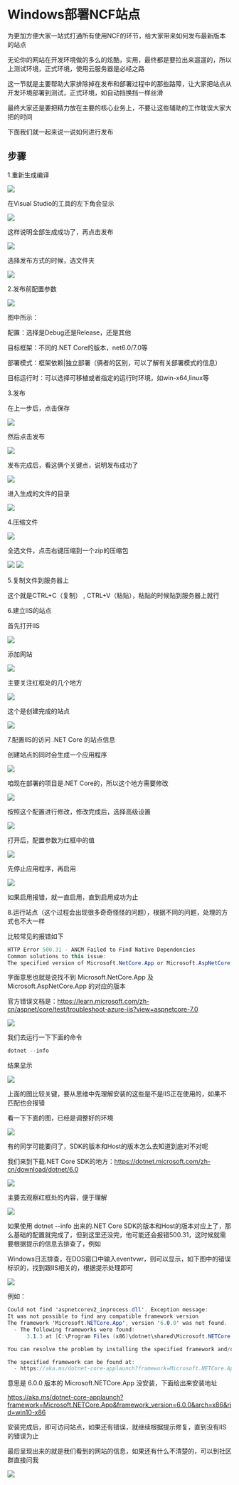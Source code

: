 # Windows部署NCF站点

为更加方便大家一站式打通所有使用NCF的环节，给大家带来如何发布最新版本的站点

无论你的网站在开发环境做的多么的炫酷，实用，最终都是要拉出来遛遛的，所以上测试环境，正式环境，使用云服务器是必经之路

这一节就是主要帮助大家排除掉在发布和部署过程中的那些路障，让大家把站点从开发环境部署到测试，正式环境，如自动挡换挡一样丝滑

最终大家还是要把精力放在主要的核心业务上，不要让这些辅助的工作耽误大家大把的时间

下面我们就一起来说一说如何进行发布

## 步骤

1.重新生成编译

<img src="./images/deploy-website-rebuild.png">

在Visual Studio的工具的左下角会显示

<img src="./images/deploy-website-rebuild-success.png">

这样说明全部生成成功了，再点击发布

<img src="./images/deploy-website-publish-01.png">

选择发布方式的时候，选文件夹

<img src="./images/deploy-website-publish-02.png">

2.发布前配置参数

<img src="./images/deploy-website-before-parameter-config.png">

图中所示：

配置：选择是Debug还是Release，还是其他

目标框架：不同的.NET Core的版本，net6.0/7.0等

部署模式：框架依赖|独立部署（俩者的区别，可以了解有关部署模式的信息）

目标运行时：可以选择可移植或者指定的运行时环境，如win-x64,linux等

3.发布

在上一步后，点击保存

<img src="./images/deploy-website-publish-03.png">

然后点击发布

<img src="./images/deploy-website-publish-04.png">

发布完成后，看这俩个关键点，说明发布成功了

<img src="./images/deploy-website-publish-05.png">

进入生成的文件的目录

<img src="./images/deploy-website-publish-06.png">

4.压缩文件

<img src="./images/deploy-website-zipfile-01.png">

全选文件，点击右键压缩到一个zip的压缩包

<img src="./images/deploy-website-zipfile-02.png">

<img src="./images/deploy-website-zipfile-03.png">

5.复制文件到服务器上

这个就是CTRL+C（复制） , CTRL+V（粘贴），粘贴的时候贴到服务器上就行

6.建立IIS的站点

首先打开IIS

<img src="./images/deploy-website-create-01.png">

添加网站

<img src="./images/deploy-website-create-02.png">

主要关注红框处的几个地方

<img src="./images/deploy-website-create-03.png">

这个是创建完成的站点

<img src="./images/deploy-website-create-04.png">

7.配置IIS的访问 .NET Core 的站点信息

创建站点的同时会生成一个应用程序

<img src="./images/deploy-website-application-pool-01.png">

咱现在部署的项目是.NET Core的，所以这个地方需要修改

<img src="./images/deploy-website-application-pool-02.png">

按照这个配置进行修改，修改完成后，选择高级设置

<img src="./images/deploy-website-application-pool-03.png">

打开后，配置参数为红框中的值

<img src="./images/deploy-website-application-pool-04.png">

先停止应用程序，再启用

<img src="./images/deploy-website-application-pool-05.png">

如果启用报错，就一直启用，直到启用成功为止

8.运行站点（这个过程会出现很多奇奇怪怪的问题），根据不同的问题，处理的方式也不大一样

比较常见的报错如下

```csharp
HTTP Error 500.31 - ANCM Failed to Find Native Dependencies
Common solutions to this issue:
The specified version of Microsoft.NetCore.App or Microsoft.AspNetCore.App was not found.
```

字面意思也就是说找不到 Microsoft.NetCore.App 及 Microsoft.AspNetCore.App 的对应的版本

官方错误文档是：https://learn.microsoft.com/zh-cn/aspnet/core/test/troubleshoot-azure-iis?view=aspnetcore-7.0

<img src="./images/deploy-website-run-01.png">

我们去运行一下下面的命令

```csharp
dotnet --info
```

结果显示

<img src="./images/deploy-website-run-02.png">

上面的图比较关键，要从思维中先理解安装的这些是不是IIS正在使用的，如果不匹配也会报错

看一下下面的图，已经是调整好的环境

<img src="./images/deploy-website-run-03.png">

有的同学可能要问了，SDK的版本和Host的版本怎么去知道到底对不对呢

我们来到下载.NET Core SDK的地方：https://dotnet.microsoft.com/zh-cn/download/dotnet/6.0

<img src="./images/deploy-website-run-04.png">

主要去观察红框处的内容，便于理解

<img src="./images/deploy-website-run-05.png">

如果使用 dotnet --info 出来的.NET Core SDK的版本和Host的版本对应上了，那么基础的配置就完成了，但到这里还没完，他可能还会报错500.31，这时候就需要根据提示的信息去排查了，例如

Windows日志排查，在DOS窗口中输入eventvwr，则可以显示，如下图中的错误标识的，找到跟IIS相关的，根据提示处理即可

<img src="./images/deploy-website-run-06.png">

例如：

```csharp
Could not find 'aspnetcorev2_inprocess.dll'. Exception message:
It was not possible to find any compatible framework version
The framework 'Microsoft.NETCore.App', version '6.0.0' was not found.
  - The following frameworks were found:
      3.1.3 at [C:\Program Files (x86)\dotnet\shared\Microsoft.NETCore.App]

You can resolve the problem by installing the specified framework and/or SDK.

The specified framework can be found at:
  - https://aka.ms/dotnet-core-applaunch?framework=Microsoft.NETCore.App&framework_version=6.0.0&arch=x86&rid=win10-x86
```

意思是 6.0.0 版本的 Microsoft.NETCore.App 没安装，下面给出来安装地址

https://aka.ms/dotnet-core-applaunch?framework=Microsoft.NETCore.App&framework_version=6.0.0&arch=x86&rid=win10-x86

安装完成后，即可访问站点，如果还有错误，就继续根据提示修复，直到没有IIS的错误为止

最后呈现出来的就是我们看到的网站的信息，如果还有什么不清楚的，可以到社区群直接问我

<img src="./images/deploy-website-run-07.png">
